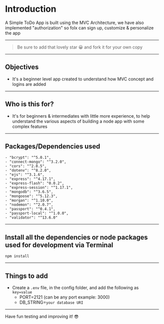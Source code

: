 # Introduction

A Simple ToDo App is built using the MVC Architecture, we have also implemented "authorization" so folx can sign up, customize & personalize the app 

---

> Be sure to add that lovely star 😀 and fork it for your own copy

---

## Objectives

- It's a beginner level app created to understand how MVC concept and logins are added

---

## Who is this for? 

- It's for beginners & intermediates with little more experience, to help understand the various aspects of building a node app with some complex features

---

## Packages/Dependencies used 

    - "bcrypt": "^5.0.1",
    - "connect-mongo": "^3.2.0",
    - "cors": "^2.8.5",
    - "dotenv": "^8.2.0",
    - "ejs": "^3.1.6",
    - "express": "^4.17.1",
    - "express-flash": "0.0.2",
    - "express-session": "^1.17.1",
    - "mongodb": "^3.6.5",
    - "mongoose": "^5.12.3",
    - "morgan": "^1.10.0",
    - "nodemon": "^2.0.7",
    - "passport": "^0.4.1",
    - "passport-local": "^1.0.0",
    - "validator": "^13.6.0"

---

## Install all the dependencies or node packages used for development via Terminal

`npm install` 

---

## Things to add

- Create a `.env` file, in the config folder, and add the following as `key=value` 
  - PORT=2121 (can be any port example: 3000) 
  - DB_STRING=`your database URI` 
 ---
 
 Have fun testing and improving it! 😎


